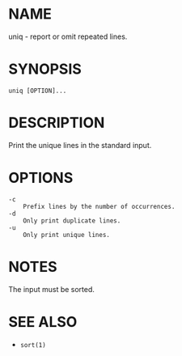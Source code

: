 # NAME
uniq - report or omit repeated lines.

# SYNOPSIS

    uniq [OPTION]...

# DESCRIPTION
Print the unique lines in the standard input.

# OPTIONS

    -c
        Prefix lines by the number of occurrences.
    -d
        Only print duplicate lines.
    -u
        Only print unique lines.

# NOTES
The input must be sorted.

# SEE ALSO
- `sort(1)`
